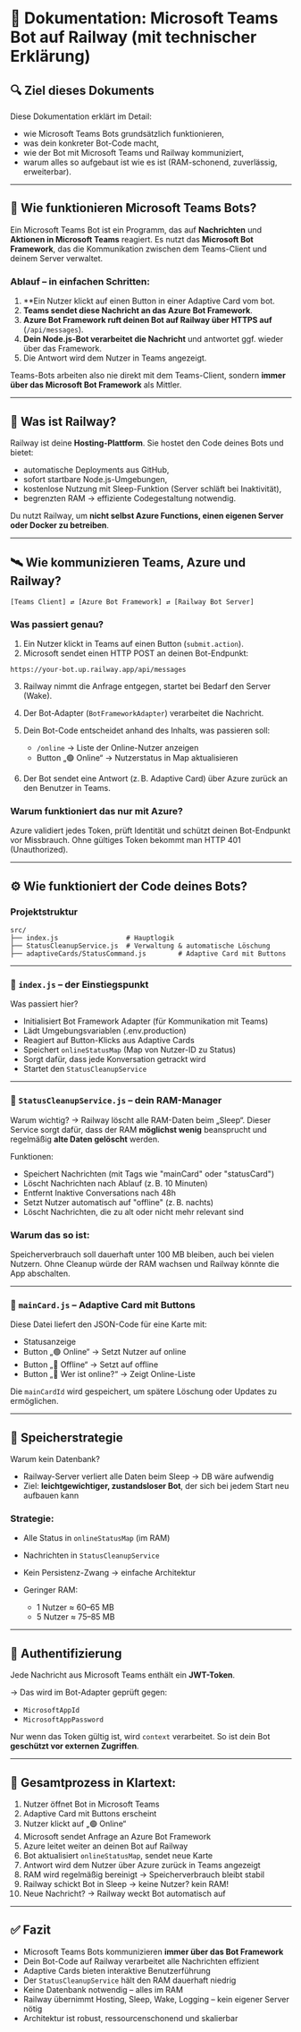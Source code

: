 
# 📘 Dokumentation: Microsoft Teams Bot auf Railway (mit technischer Erklärung)

## 🔍 Ziel dieses Dokuments

Diese Dokumentation erklärt im Detail:

* wie Microsoft Teams Bots grundsätzlich funktionieren,
* was dein konkreter Bot-Code macht,
* wie der Bot mit Microsoft Teams und Railway kommuniziert,
* warum alles so aufgebaut ist wie es ist (RAM-schonend, zuverlässig, erweiterbar).

---

## 🤖 Wie funktionieren Microsoft Teams Bots?

Ein Microsoft Teams Bot ist ein Programm, das auf **Nachrichten** und **Aktionen in Microsoft Teams** reagiert. Es nutzt das **Microsoft Bot Framework**, das die Kommunikation zwischen dem Teams-Client und deinem Server verwaltet.

### Ablauf – in einfachen Schritten:

1. **Ein Nutzer klickt auf einen Button in einer Adaptive Card vom bot.
2. **Teams sendet diese Nachricht an das Azure Bot Framework**.
3. **Azure Bot Framework ruft deinen Bot auf Railway über HTTPS auf** (`/api/messages`).
4. **Dein Node.js-Bot verarbeitet die Nachricht** und antwortet ggf. wieder über das Framework.
5. Die Antwort wird dem Nutzer in Teams angezeigt.

Teams-Bots arbeiten also nie direkt mit dem Teams-Client, sondern **immer über das Microsoft Bot Framework** als Mittler.

---

## 🚉 Was ist Railway?

Railway ist deine **Hosting-Plattform**. Sie hostet den Code deines Bots und bietet:

* automatische Deployments aus GitHub,
* sofort startbare Node.js-Umgebungen,
* kostenlose Nutzung mit Sleep-Funktion (Server schläft bei Inaktivität),
* begrenzten RAM → effiziente Codegestaltung notwendig.

Du nutzt Railway, um **nicht selbst Azure Functions, einen eigenen Server oder Docker zu betreiben**.

---

## 🛰️ Wie kommunizieren Teams, Azure und Railway?

```
[Teams Client] ⇄ [Azure Bot Framework] ⇄ [Railway Bot Server]
```

### Was passiert genau?

1. Ein Nutzer klickt in Teams auf einen Button (`submit.action`).
2. Microsoft sendet einen HTTP POST an deinen Bot-Endpunkt:

```
https://your-bot.up.railway.app/api/messages
```

3. Railway nimmt die Anfrage entgegen, startet bei Bedarf den Server (Wake).
4. Der Bot-Adapter (`BotFrameworkAdapter`) verarbeitet die Nachricht.
5. Dein Bot-Code entscheidet anhand des Inhalts, was passieren soll:

   * `/online` → Liste der Online-Nutzer anzeigen
   * Button „🟢 Online“ → Nutzerstatus in Map aktualisieren
6. Der Bot sendet eine Antwort (z. B. Adaptive Card) über Azure zurück an den Benutzer in Teams.

### Warum funktioniert das nur mit Azure?

Azure validiert jedes Token, prüft Identität und schützt deinen Bot-Endpunkt vor Missbrauch.
Ohne gültiges Token bekommt man HTTP 401 (Unauthorized).

---

## ⚙️ Wie funktioniert der Code deines Bots?

### Projektstruktur

```
src/
├── index.js                 # Hauptlogik
├── StatusCleanupService.js  # Verwaltung & automatische Löschung
├── adaptiveCards/StatusCommand.js        # Adaptive Card mit Buttons
```

---

### 🧠 `index.js` – der Einstiegspunkt

Was passiert hier?

* Initialisiert Bot Framework Adapter (für Kommunikation mit Teams)
* Lädt Umgebungsvariablen (.env.production)
* Reagiert auf Button-Klicks aus Adaptive Cards
* Speichert `onlineStatusMap` (Map von Nutzer-ID zu Status)
* Sorgt dafür, dass jede Konversation getrackt wird
* Startet den `StatusCleanupService`

---

### 🧠 `StatusCleanupService.js` – dein RAM-Manager

Warum wichtig?
→ Railway löscht alle RAM-Daten beim „Sleep“. Dieser Service sorgt dafür, dass der RAM **möglichst wenig** beansprucht und regelmäßig **alte Daten gelöscht** werden.

Funktionen:

* Speichert Nachrichten (mit Tags wie "mainCard" oder "statusCard")
* Löscht Nachrichten nach Ablauf (z. B. 10 Minuten)
* Entfernt Inaktive Conversations nach 48h
* Setzt Nutzer automatisch auf "offline" (z. B. nachts)
* Löscht Nachrichten, die zu alt oder nicht mehr relevant sind

### Warum das so ist:

Speicherverbrauch soll dauerhaft unter 100 MB bleiben, auch bei vielen Nutzern. Ohne Cleanup würde der RAM wachsen und Railway könnte die App abschalten.

---

### 🧠 `mainCard.js` – Adaptive Card mit Buttons

Diese Datei liefert den JSON-Code für eine Karte mit:

* Statusanzeige
* Button „🟢 Online“ → Setzt Nutzer auf online
* Button „🔴 Offline“ → Setzt auf offline
* Button „👥 Wer ist online?“ → Zeigt Online-Liste

Die `mainCardId` wird gespeichert, um spätere Löschung oder Updates zu ermöglichen.

---

## 💾 Speicherstrategie

Warum kein Datenbank?

* Railway-Server verliert alle Daten beim Sleep → DB wäre aufwendig
* Ziel: **leichtgewichtiger, zustandsloser Bot**, der sich bei jedem Start neu aufbauen kann

### Strategie:

* Alle Status in `onlineStatusMap` (im RAM)
* Nachrichten in `StatusCleanupService`
* Kein Persistenz-Zwang → einfache Architektur
* Geringer RAM:

  * 1 Nutzer ≈ 60–65 MB
  * 5 Nutzer ≈ 75–85 MB

---

## 🔐 Authentifizierung

Jede Nachricht aus Microsoft Teams enthält ein **JWT-Token**.

→ Das wird im Bot-Adapter geprüft gegen:

* `MicrosoftAppId`
* `MicrosoftAppPassword`

Nur wenn das Token gültig ist, wird `context` verarbeitet.
So ist dein Bot **geschützt vor externen Zugriffen**.

---

## 🧩 Gesamtprozess in Klartext:

1. Nutzer öffnet Bot in Microsoft Teams
2. Adaptive Card mit Buttons erscheint
3. Nutzer klickt auf „🟢 Online“
4. Microsoft sendet Anfrage an Azure Bot Framework
5. Azure leitet weiter an deinen Bot auf Railway
6. Bot aktualisiert `onlineStatusMap`, sendet neue Karte
7. Antwort wird dem Nutzer über Azure zurück in Teams angezeigt
8. RAM wird regelmäßig bereinigt → Speicherverbrauch bleibt stabil
9. Railway schickt Bot in Sleep → keine Nutzer? kein RAM!
10. Neue Nachricht? → Railway weckt Bot automatisch auf

---

## ✅ Fazit

* Microsoft Teams Bots kommunizieren **immer über das Bot Framework**
* Dein Bot-Code auf Railway verarbeitet alle Nachrichten effizient
* Adaptive Cards bieten interaktive Benutzerführung
* Der `StatusCleanupService` hält den RAM dauerhaft niedrig
* Keine Datenbank notwendig – alles im RAM
* Railway übernimmt Hosting, Sleep, Wake, Logging – kein eigener Server nötig
* Architektur ist robust, ressourcenschonend und skalierbar



